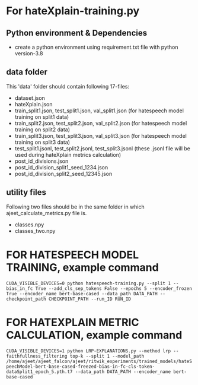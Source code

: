 # For hateXplain-training.py




## Python environment & Dependencies
* create a python environment using requirement.txt file with python version-3.8 


## data folder
This 'data' folder should contain following 17-files:
* dataset.json
* hateXplain.json
* train_split1.json, test_split1.json, val_split1.json (for hatespeech model training on split1 data)
* train_split2.json, test_split2.json, val_split2.json (for hatespeech model training on split2 data)
* train_split3.json, test_split3.json, val_split3.json (for hatespeech model training on split3 data)
* test_split1.jsonl, test_split2.jsonl, test_split3.jsonl (these .jsonl file will be used during hateXplain metrics calculation)
* post_id_divisions.json
* post_id_division_split1_seed_1234.json
* post_id_division_split2_seed_12345.json

## utility files
Following two files should be in the same folder in which ajeet_calculate_metrics.py file is.
* classes.npy
* classes_two.npy


# FOR HATESPEECH MODEL TRAINING, example command

`CUDA_VISIBLE_DEVICES=0 python hatespeech-training.py --split 1 --bias_in_fc True --add_cls_sep_tokens False --epochs 5 --encoder_frozen True --encoder_name bert-base-cased --data_path DATA_PATH --checkpoint_path CHECKPOINT_PATH --run_ID RUN_ID`


# FOR HATEXPLAIN METRIC CALCULATION, example command
`CUDA_VISIBLE_DEVICES=1 python LRP-EXPLANATIONS.py --method lrp --faithfullness_filtering top-k --split 1 --model_path /home/ajeet/ajeet_falcon/ajeet/ritwik_experiments/trained_models/hateSpeechModel-bert-base-cased-freezed-bias-in-fc-cls-token-dataSplit1_epoch_5.pth.t7 --data_path DATA_PATH --encoder_name bert-base-cased`




